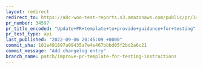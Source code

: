 ```yaml
---
layout: redirect
redirect_to: https://a8c-woo-test-reports.s3.amazonaws.com/public/pr/34597/api/index.html
pr_number: 34597
pr_title_encoded: "Update+PR+template+to+provide+guidance+for+testing"
pr_test_type: api
last_published: "2022-09-06 20:45:09 +0000"
commit_sha: 181e491897a09435a7e4e467bbbd05f2bd2a6c21
commit_message: "Add changelog entry"
branch_name: patch/improve-pr-template-for-testing-instructions
---
```

